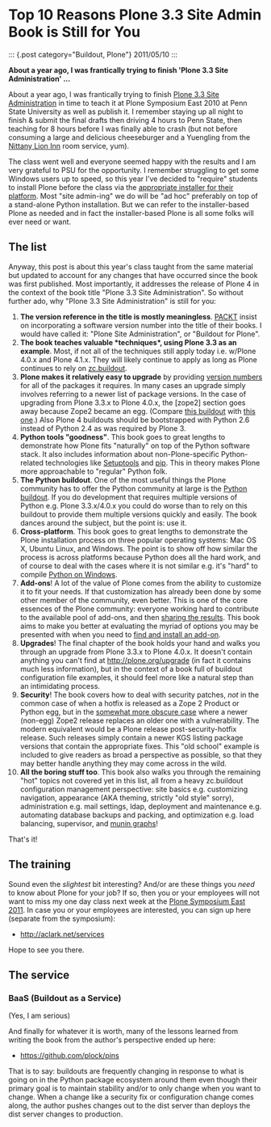 # Top 10 Reasons Plone 3.3 Site Admin Book is Still for You

::: {.post category="Buildout, Plone"}
2011/05/10
:::

**About a year ago, I was frantically trying to finish \'Plone 3.3 Site
Administration\' ...**

About a year ago, I was frantically trying to finish [Plone 3.3 Site
Administration](http://aclark.net/book) in time to teach it at Plone
Symposium East 2010 at Penn State University as well as publish it. I
remember staying up all night to finish & submit the final drafts then
driving 4 hours to Penn State, then teaching for 8 hours before I was
finally able to crash (but not before consuming a large and delicious
cheeseburger and a Yuengling from the [Nittany Lion
Inn](http://www.nittanylioninn.psu.edu/) room service, yum).

The class went well and everyone seemed happy with the results and I am
very grateful to PSU for the opportunity. I remember struggling to get
some Windows users up to speed, so this year I\'ve decided to
\"require\" students to install Plone before the class via the
[appropriate installer for their
platform](http://plone.org/products/plone/releases/4.0.5). Most \"site
admin-ing\" we do will be \"ad hoc\" preferably on top of a stand-alone
Python installation. But we can refer to the installer-based Plone as
needed and in fact the installer-based Plone is all some folks will ever
need or want.

## The list

Anyway, this post is about this year\'s class taught from the same
material but updated to account for any changes that have occurred since
the book was first published. Most importantly, it addresses the release
of Plone 4 in the context of the book title \"Plone 3.3 Site
Administration\". So without further ado, why \"Plone 3.3 Site
Administration\" is still for you:

1.  **The version reference in the title is mostly meaningless**.
    [PACKT](http://www.packtpub.com) insist on incorporating a software
    version number into the title of their books. I would have called
    it: \"Plone Site Administration\", or \"Buildout for Plone\".
2.  **The book teaches valuable \*techniques\*, using Plone 3.3 as an
    example**. Most, if not all of the techniques still apply today i.e.
    w/Plone 4.0.x and Plone 4.1.x. They will likely continue to apply as
    long as Plone continues to rely on
    [zc.buildout](http://pypi.python.org/pypi/zc.buildout).
3.  **Plone makes it relatively easy to upgrade** by providing [version
    numbers](http://dist.plone.org/release/4.1b2/versions.cfg) for all
    of the packages it requires. In many cases an upgrade simply
    involves referring to a newer list of package versions. In the case
    of upgrading from Plone 3.3.x to Plone 4.0.x, the \[zope2\] section
    goes away because Zope2 became an egg. (Compare [this
    buildout](http://raw.github.com/plock/pins/master/plone-3-3) with
    [this one](http://raw.github.com/plock/pins/master/plone-4-0).) Also
    Plone 4 buildouts should be bootstrapped with Python 2.6 instead of
    Python 2.4 as was required by Plone 3.
4.  **Python tools \"goodness\"**. This book goes to great lengths to
    demonstrate how Plone fits \"naturally\" on top of the Python
    software stack. It also includes information about
    non-Plone-specific Python-related technologies like
    [Setuptools](http://packages.python.org/setuptools/) and
    [pip](http://pypi.python.org/pypi/pip). This in theory makes Plone
    more approachable to \"regular\" Python folk.
5.  **The Python buildout**. One of the most useful things the Plone
    community has to offer the Python community at large is the [Python
    buildout](https://github.com/collective/buildout.python). If you do
    development that requires multiple versions of Python e.g. Plone
    3.3.x/4.0.x you could do worse than to rely on this buildout to
    provide them multiple versions quickly and easily. The book dances
    around the subject, but the point is: use it.
6.  **Cross-platform**. This book goes to great lengths to demonstrate
    the Plone installation process on three popular operating systems:
    Mac OS X, Ubuntu Linux, and Windows. The point is to show off how
    similar the process is across platforms because Python does all the
    hard work, and of course to deal with the cases where it is not
    similar e.g. it\'s \"hard\" to compile [Python on
    Windows](http://python.org/download/windows/).
7.  **Add-ons**! A lot of the value of Plone comes from the ability to
    customize it to fit your needs. If that customization has already
    been done by some other member of the community, even better. This
    is one of the core essences of the Plone community: everyone working
    hard to contribute to the available pool of add-ons, and then
    [sharing the results](http://plone.org/products). This book aims to
    make you better at evaluating the myriad of options you may be
    presented with when you need to [find and install an
    add-on](http://pypi.python.org/pypi).
8.  **Upgrades**! The final chapter of the book holds your hand and
    walks you through an upgrade from Plone 3.3.x to Plone 4.0.x. It
    doesn\'t contain anything you can\'t find at
    <http://plone.org/upgrade> (in fact it contains much less
    information), but in the context of a book full of buildout
    configuration file examples, it should feel more like a natural step
    than an intimidating process.
9.  **Security**! The book covers how to deal with security patches,
    *not* in the common case of when a hotfix is released as a Zope 2
    Product or Python egg, but in the [somewhat more obscure
    case](http://raw.github.com/plock/pins/master/plone-2-1) where a
    newer (non-egg) Zope2 release replaces an older one with a
    vulnerability. The modern equivalent would be a Plone release
    post-security-hotfix release. Such releases simply contain a newer
    KGS listing package versions that contain the appropriate fixes.
    This \"old school\" example is included to give readers as broad a
    perspective as possible, so that they may better handle anything
    they may come across in the wild.
10. **All the boring stuff too**. This book also walks you through the
    remaining \"hot\" topics not covered yet in this list, all from a
    heavy zc.buildout configuration management perspective: site basics
    e.g. customizing navigation, appearance (AKA theming, strictly \"old
    style\" sorry), administration e.g. mail settings, ldap, deployment
    and maintenance e.g. automating database backups and packing, and
    optimization e.g. load balancing, supervisor, and [munin
    graphs](http://pypi.python.org/pypi/munin.plone)!

That\'s it!

## The training

Sound even the *slightest* bit interesting? And/or are these things you
*need* to know about Plone for your job? If so, then you or your
employees will not want to miss my one day class next week at the [Plone
Symposium East 2011](http://weblion.psu.edu/symposium). In case you or
your employees are interested, you can sign up here (separate from the
symposium):

-   <http://aclark.net/services>

Hope to see you there.

## The service

### BaaS (Buildout as a Service)

(Yes, I am serious)

And finally for whatever it is worth, many of the lessons learned from
writing the book from the author\'s perspective ended up here:

-   <https://github.com/plock/pins>

That is to say: buildouts are frequently changing in response to what is
going on in the Python package ecosystem around them even though their
primary goal is to maintain stability and/or to only change when you
want to change. When a change like a security fix or configuration
change comes along, the author pushes changes out to the dist server
than deploys the dist server changes to production.
